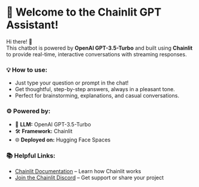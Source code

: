 # 🤖 Welcome to the Chainlit GPT Assistant!

Hi there! 👋  
This chatbot is powered by **OpenAI GPT-3.5-Turbo** and built using **Chainlit** to provide real-time, interactive conversations with streaming responses.

### 💡 How to use:
- Just type your question or prompt in the chat!
- Get thoughtful, step-by-step answers, always in a pleasant tone.
- Perfect for brainstorming, explanations, and casual conversations.

### ⚙️ Powered by:
- 🧠 **LLM:** OpenAI GPT-3.5-Turbo
- 🛠️ **Framework:** Chainlit
- 🌐 **Deployed on:** Hugging Face Spaces

### 📚 Helpful Links:
- [Chainlit Documentation](https://docs.chainlit.io) – Learn how Chainlit works
- [Join the Chainlit Discord](https://discord.gg/k73SQ3FyUh) – Get support or share your project